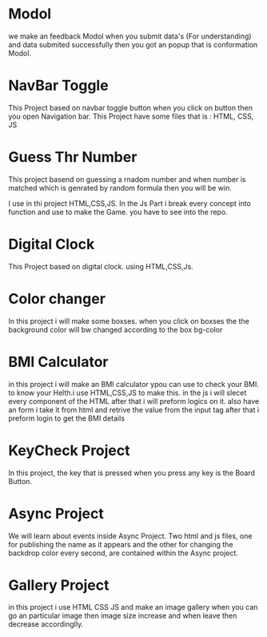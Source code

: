 <h1>Modol</h1>
we make an feedback Modol when you submit data's (For understanding) and data submited successfully then you got an popup that is conformation Modol.


<h1>NavBar Toggle</h1>

This Project based on navbar toggle button when you click on button then you open Navigation bar.
This Project have some files that is : HTML, CSS, JS

<h1>Guess Thr Number</h1>

This project basend on guessing a rnadom number and when number is matched which is genrated by random formula then you will be win.

I use in thi project HTML,CSS,JS.
In the Js Part i break every concept into function and use to make the Game.
you have to see into the repo.


<h1>Digital Clock</h1>

This Project based on digital clock. using HTML,CSS,Js.


<h1>Color changer</h1>

In this project i will make some boxses. when you click on boxses the the background color will bw changed according to the box bg-color

<h1>BMI Calculator</h1>

in this project i will make an BMI calculator ypou can use to check your BMI. to know your Helth.i use HTML,CSS,JS to make this. in the js i will slecet every component of the HTML after that i will preform logics on it. also have an form i take it from html and retrive the value from the input tag after that i preform login to get the BMI details


<h1>KeyCheck Project</h1>

In this project, the key that is pressed when you press any key is the Board Button.

<h1>Async Project </h1>

We will learn about events inside Async Project. Two html and js files, one for publishing the name as it appears and the other for changing the backdrop color every second, are contained within the Async project.

<h1>Gallery Project </h1>

in this project i use HTML CSS JS and make an image gallery when you can go an particular image then image size increase and when leave then decrease accordinglly.
